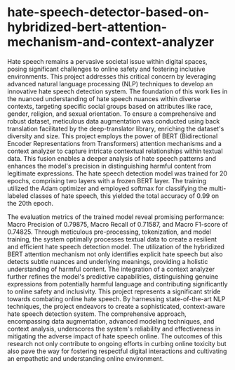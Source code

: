 # hate-speech-detector-based-on-hybridized-bert-attention-mechanism-and-context-analyzer

Hate speech remains a pervasive societal issue within digital spaces, posing significant challenges to online safety and fostering inclusive environments. This project addresses this critical concern by leveraging advanced natural language processing (NLP) techniques to develop an innovative hate speech detection system. The foundation of this work lies in the nuanced understanding of hate speech nuances within diverse contexts, targeting specific social groups based on attributes like race, gender, religion, and sexual orientation. To ensure a comprehensive and robust dataset, meticulous data augmentation was conducted using back translation facilitated by the deep-translator library, enriching the dataset's diversity and size.
This project employs the power of BERT (Bidirectional Encoder Representations from Transformers) attention mechanisms and a context analyzer to capture intricate contextual relationships within textual data. This fusion enables a deeper analysis of hate speech patterns and enhances the model's precision in distinguishing harmful content from legitimate expressions. The hate speech detection model was trained for 20 epochs, comprising two layers with a frozen BERT layer. The training utilized the Adam optimizer and employed softmax for classifying the multi-labeled classes of hate speech, this yielded the total accuracy of 0.99 on the 20th epoch.

The evaluation metrics of the trained model reveal promising performance: Macro Precision of 0.79875, Macro Recall of 0.71587, and Macro F1-score of 0.74825. Through meticulous pre-processing, tokenization, and model training, the system optimally processes textual data to create a resilient and efficient hate speech detection model. The utilization of the hybridized BERT attention mechanism not only identifies explicit hate speech but also detects subtle nuances and underlying meanings, providing a holistic understanding of harmful content. The integration of a context analyzer further refines the model's predictive capabilities, distinguishing genuine expressions from potentially harmful language and contributing significantly to online safety and inclusivity.
This project represents a significant stride towards combating online hate speech. By harnessing state-of-the-art NLP techniques, the project endeavors to create a sophisticated, context-aware hate speech detection system. The comprehensive approach, encompassing data augmentation, advanced modeling techniques, and context analysis, underscores the system's reliability and effectiveness in mitigating the adverse impact of hate speech online. The outcomes of this research not only contribute to ongoing efforts in curbing online toxicity but also pave the way for fostering respectful digital interactions and cultivating an empathetic and understanding online environment.

